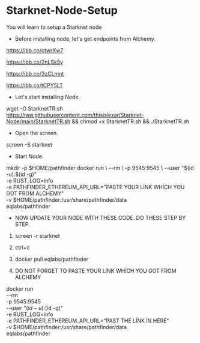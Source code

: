 # Starknet-Node-Setup
You will learn to setup a Starknet node


+ Before installing node, let's get endpoints from Alchemy.

https://ibb.co/ctwrXw7

https://ibb.co/2nLSk5y

https://ibb.co/3zCLmnt

https://ibb.co/tCPY5LT

+ Let's start installing Node.

wget -O StarknetTR.sh https://raw.githubusercontent.com/thisislexar/Starknet-Node/main/StarknetTR.sh && chmod +x StarknetTR.sh && ./StarknetTR.sh

+ Open the screen.

screen -S starknet

+ Start Node.

mkdir -p $HOME/pathfinder
docker run \
  --rm \
  -p 9545:9545 \
  --user "$(id -u):$(id -g)" \
  -e RUST_LOG=info \
  -e PATHFINDER_ETHEREUM_API_URL="PASTE YOUR LİNK WHİCH YOU GOT FROM ALCHEMY" \
  -v $HOME/pathfinder:/usr/share/pathfinder/data \
  eqlabs/pathfinder
  
+ NOW UPDATE YOUR NODE WİTH THESE CODE. DO THESE STEP BY STEP.
  
  
1. screen -r starknet 

2. ctrl+c


3. docker pull eqlabs/pathfinder

4.  DO NOT FORGET TO PASTE YOUR LİNK WHİCH YOU GOT FROM ALCHEMY

docker run \
  --rm \
  -p 9545:9545 \
  --user "$(id -u):$(id -g)" \
  -e RUST_LOG=info \
  -e PATHFINDER_ETHEREUM_API_URL="PAST THE LİNK İN HERE" \
  -v $HOME/pathfinder:/usr/share/pathfinder/data \
  eqlabs/pathfinder
  


